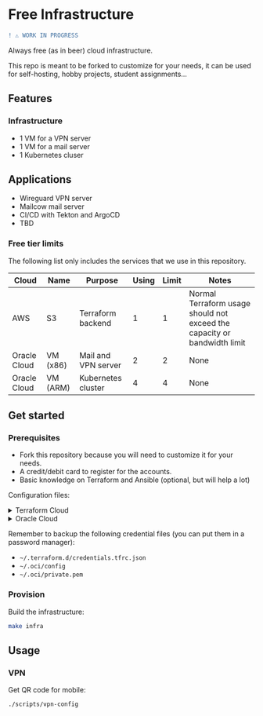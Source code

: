 # Free Infrastructure

```diff
! ⚠️ WORK IN PROGRESS
```

Always free (as in beer) cloud infrastructure.

This repo is meant to be forked to customize for your needs, it can be used for self-hosting, hobby projects, student assignments...

## Features

### Infrastructure

- 1 VM for a VPN server
- 1 VM for a mail server
- 1 Kubernetes cluser

## Applications

- Wireguard VPN server
- Mailcow mail server
- CI/CD with Tekton and ArgoCD
- TBD

### Free tier limits

The following list only includes the services that we use in this repository.

| Cloud | Name | Purpose | Using | Limit | Notes |
| ----- | ---- | ------- | ----- | ----- | ----- |
| AWS | S3 | Terraform backend | 1 | 1 | Normal Terraform usage should not exceed the capacity or bandwidth limit |
| Oracle Cloud | VM (x86) | Mail and VPN server | 2 | 2 | None |
| Oracle Cloud | VM (ARM) | Kubernetes cluster | 4 | 4 | None |

## Get started

### Prerequisites

- Fork this repository because you will need to customize it for your needs.
- A credit/debit card to register for the accounts.
- Basic knowledge on Terraform and Ansible (optional, but will help a lot)

Configuration files:

<details>

<summary>Terraform Cloud</summary>

- Create a Terraform Cloud account at <https://app.terraform.io>
- Run `terraform login` and follow the instruction

</details>

<details>

<summary>Oracle Cloud</summary>

- Create an Oracle Cloud account at <https://cloud.oracle.com>
- Generate an API signing key:
  - Profile menu (User menu icon) -> User Settings -> API Keys -> Add API Key
  - Select Generate API Key Pair, download the private key to `~/.oci/private.pem` and click Add
  - Copy the Configuration File Preview to `~/.oci/config` and change `key_file` to `~/.oci/private.pem`

</details>

Remember to backup the following credential files (you can put them in a password manager):

- `~/.terraform.d/credentials.tfrc.json`
- `~/.oci/config`
- `~/.oci/private.pem`

### Provision

Build the infrastructure:

```sh
make infra
```

## Usage

### VPN

Get QR code for mobile:

```sh
./scripts/vpn-config
```

